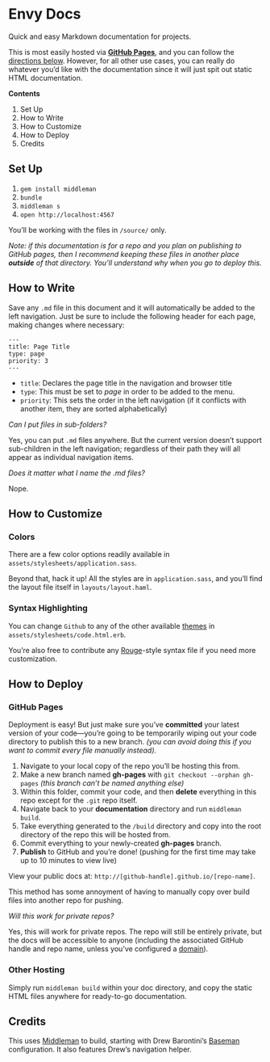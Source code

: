 # Envy Docs

Quick and easy Markdown documentation for projects.

This is most easily hosted via **[GitHub Pages](https://pages.github.com/)**,
and you can follow the [directions below](#user-content-how-to-deploy).
However, for all other use cases, you can really do whatever you’d like with
the documentation since it will just spit out static HTML documentation.

**Contents**

1.  Set Up
2.  How to Write
3.  How to Customize
4.  How to Deploy
5.  Credits

## Set Up

1. `gem install middleman`
2. `bundle` 
3. `middleman s`
4. `open http://localhost:4567`

You’ll be working with the files in `/source/` only.

*Note: if this documentation is for a repo and you plan on publishing to
GitHub pages, then I recommend keeping these files in another place
**outside** of that directory. You’ll understand why when you go to deploy
this.*

## How to Write

Save any `.md` file in this document and it will automatically be added to the
left navigation. Just be sure to include the following header for each page,
making changes where necessary:

```
---
title: Page Title
type: page
priority: 3
---
```

*  `title`: Declares the page title in the navigation and browser title
*  `type`: This must be set to *page* in order to be added to the menu.
*  `priority`: This sets the order in the left navigation (if it conflicts with another item, they are sorted alphabetically)

*Can I put files in sub-folders?*

Yes, you can put `.md` files anywhere. But the current version doesn’t support
sub-children in the left navigation; regardless of their path they will all
appear as individual navigation items.

*Does it matter what I name the .md files?*

Nope.

## How to Customize

### Colors
There are a few color options readily available in
`assets/stylesheets/application.sass`.

Beyond that, hack it up! All the styles are in `application.sass`, and you’ll
find the layout file itself in `layouts/layout.haml`.

### Syntax Highlighting
You can change `Github` to any of the other available
[themes](https://github.com/middleman/middleman-syntax#css) in
`assets/stylesheets/code.html.erb`.

You’re also free to contribute any
[Rouge](https://github.com/jneen/rouge)-style syntax file if you need more
customization.

## How to Deploy

### GitHub Pages
Deployment is easy! But just make sure you’ve **committed** your latest
version of your code—you’re going to be temporarily wiping out your code
directory to publish this to a new branch. *(you can avoid doing this if you
want to commit every file manually instead).*

1.  Navigate to your local copy of the repo you’ll be hosting this from.
2.  Make a new branch named **gh-pages** with `git checkout --orphan gh-pages`
    *(this branch can’t be named anything else)*
3.  Within this folder, commit your code, and then **delete** everything in
    this repo except for the `.git` repo itself.
4.  Navigate back to your **documentation** directory and run
    `middleman build`.
5.  Take everything generated to the `/build` directory and copy into the root
    directory of the repo this will be hosted from.
6.  Commit everything to your newly-created **gh-pages** branch.
7.  **Publish** to GitHub and you’re done! (pushing for the first time may
    take up to 10 minutes to view live)

View your public docs at: `http://[github-handle].github.io/[repo-name]`.

This method has some annoyment of having to manually copy over build
files into another repo for pushing.

*Will this work for private repos?*

Yes, this will work for private repos. The repo will still be entirely
private, but the docs will be accessible to anyone (including the associated
GitHub handle and repo name, unless you’ve configured a
[domain](https://help.github.com/articles/setting-up-a-custom-domain-with-github-pages)).

### Other Hosting

Simply run `middleman build` within your doc directory, and copy the static
HTML files anywhere for ready-to-go documentation.

## Credits

This uses [Middleman](http://middlemanapp.com/) to build, starting with Drew
Barontini’s [Baseman](https://github.com/drewbarontini/baseman) configuration.
It also features Drew’s navigation helper.